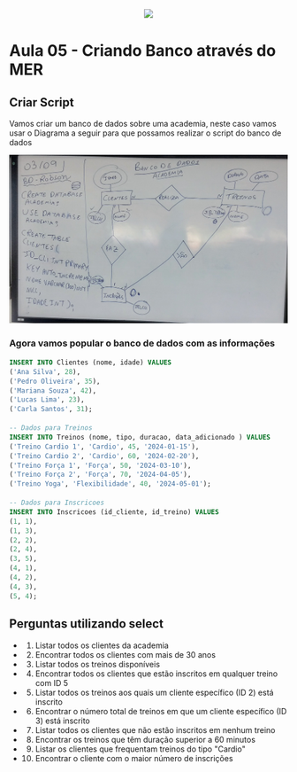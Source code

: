 
<div align = "center">
<img src ="bd.gif" width="500"/>
</div>

# Aula 05 - Criando Banco através do MER

## Criar Script

Vamos criar um banco de dados sobre uma academia, neste caso vamos usar o Diagrama a seguir para que possamos realizar o script do banco de dados

![alt text](lousa.jpg)

### Agora vamos popular o banco de dados com as informações

```sql
INSERT INTO Clientes (nome, idade) VALUES
('Ana Silva', 28),
('Pedro Oliveira', 35),
('Mariana Souza', 42),
('Lucas Lima', 23),
('Carla Santos', 31);

-- Dados para Treinos
INSERT INTO Treinos (nome, tipo, duracao, data_adicionado ) VALUES
('Treino Cardio 1', 'Cardio', 45, '2024-01-15'),
('Treino Cardio 2', 'Cardio', 60, '2024-02-20'),
('Treino Força 1', 'Força', 50, '2024-03-10'),
('Treino Força 2', 'Força', 70, '2024-04-05'),
('Treino Yoga', 'Flexibilidade', 40, '2024-05-01');

-- Dados para Inscricoes
INSERT INTO Inscricoes (id_cliente, id_treino) VALUES
(1, 1),
(1, 3),
(2, 2),
(2, 4),
(3, 5),
(4, 1),
(4, 2),
(4, 3),
(5, 4);
```

## Perguntas utilizando select

- 1. Listar todos os clientes da academia

- 2. Encontrar todos os clientes com mais de 30 anos

- 3. Listar todos os treinos disponíveis

- 4. Encontrar todos os clientes que estão inscritos em qualquer treino com ID 5

- 5. Listar todos os treinos aos quais um cliente específico (ID 2) está inscrito

- 6. Encontrar o número total de treinos em que um cliente específico (ID 3) está inscrito

- 7. Listar todos os clientes que não estão inscritos em nenhum treino

- 8. Encontrar os treinos que têm duração superior a 60 minutos

- 9. Listar os clientes que frequentam treinos do tipo "Cardio"

- 10. Encontrar o cliente com o maior número de inscrições
